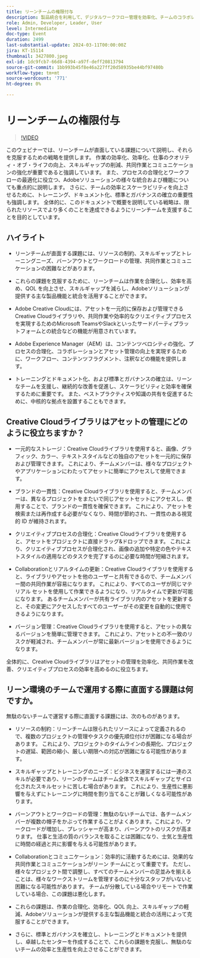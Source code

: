 ```yaml
---
title: リーンチームの権限付与
description: 製品統合を利用して、デジタルワークフロー管理を効率化、チームのコラボレーションを強化、効果的なチームを確保、ビジネスプロセスを拡張する方法を説明します。
role: Admin, Developer, Leader, User
level: Intermediate
doc-type: Event
duration: 2499
last-substantial-update: 2024-03-11T00:00:00Z
jira: KT-15114
thumbnail: 3427800.jpeg
exl-id: 1dc9fcb7-66d8-4394-a97f-deff20813794
source-git-commit: 1bb993b45f8e46a227ff20d58935be44bf97480b
workflow-type: tm+mt
source-wordcount: '771'
ht-degree: 0%

---
```


# リーンチームの権限付与

>[!VIDEO](https://video.tv.adobe.com/v/3427800/?learn=on)

このウェビナーでは、リーンチームが直面している課題について説明し、それらを克服するための戦略を提供します。 作業の効率化、効率化、仕事のクオリティ・オブ・ライフの向上、スキルギャップの削減、共同作業とコミュニケーションの強化が重要であると強調しています。 また、プロセスの合理化とワークフローの最適化に役立つ、Adobeソリューションの様々な統合および機能についても重点的に説明します。 さらに、チームの効率とスケーラビリティを向上させるために、トレーニング、ドキュメント化、標準とガバナンスの確立の重要性も強調します。 全体的に、このドキュメントで概要を説明している戦略は、限られたリソースでより多くのことを達成できるようにリーンチームを支援することを目的としています。

## ハイライト

* リーンチームが直面する課題には、リソースの制約、スキルギャップとトレーニングニーズ、バーンアウトとワークロードの管理、共同作業とコミュニケーションの困難などがあります。

* これらの課題を克服するために、リーンチームは作業を合理化し、効率を高め、QOL を向上させ、スキルギャップを減らし、Adobeソリューションが提供する主な製品機能と統合を活用することができます。

* Adobe Creative Cloudには、アセットを一元的に保存および管理できるCreative Cloudライブラリや、共同作業や効率的なクリエイティブプロセスを実現するためのMicrosoft TeamsやSlackといったサードパーティプラットフォームとの統合などの機能が用意されています。

* Adobe Experience Manager（AEM）は、コンテンツベロシティの強化、プロセスの合理化、コラボレーションとアセット管理の向上を実現するために、ワークフロー、コンテンツフラグメント、注釈などの機能を提供します。

* トレーニングとドキュメント化、および標準とガバナンスの確立は、リーンなチームを支援し、継続的な改善を促進し、スケーラビリティと効率を確保するために重要です。 また、ベストプラクティスや知識の共有を促進するために、中核的な拠点を設置することもできます。

## Creative Cloudライブラリはアセットの管理にどのように役立ちますか？

* 一元的なストレージ：Creative Cloudライブラリを使用すると、画像、グラフィック、カラー、テキストスタイルなどの独自のアセットを一元的に保存および管理できます。 これにより、チームメンバーは、様々なプロジェクトやアプリケーションにわたってアセットに簡単にアクセスして使用できます。

* ブランドの一貫性：Creative Cloudライブラリを使用すると、チームメンバーは、異なるプロジェクトをまたいで同じアセットセットにアクセスし、使用することで、ブランドの一貫性を確保できます。 これにより、アセットを検索または再作成する必要がなくなり、時間が節約され、一貫性のある視覚的 ID が維持されます。

* クリエイティブプロセスの合理化：Creative Cloudライブラリを使用すると、アセットをプロジェクトに直接ドラッグ&amp;ドロップできます。 これにより、クリエイティブプロセスが合理化され、画像の追加や特定の色やテキストスタイルの適用などのタスクを完了するのに必要な時間が短縮されます。

* Collaborationとリアルタイムの更新：Creative Cloudライブラリを使用すると、ライブラリやアセットを他のユーザーと共有できるので、チームメンバー間の共同作業が容易になります。 これにより、すべてのユーザが同じマテリアル セットを使用して作業できるようになり、リアルタイムで更新が可能になります。 あるチームメンバーが共有ライブラリ内のアセットを更新すると、その変更にアクセスしたすべてのユーザーがその変更を自動的に使用できるようになります。

* バージョン管理：Creative Cloudライブラリを使用すると、アセットの異なるバージョンを簡単に管理できます。 これにより、アセットとの不一致のリスクが軽減され、チームメンバーが常に最新バージョンを使用できるようになります。

全体的に、Creative Cloudライブラリはアセットの管理を効率化、共同作業を改善、クリエイティブプロセスの効率を高めるのに役立ちます。

## リーン環境のチームで運用する際に直面する課題は何ですか。

無駄のないチームで運営する際に直面する課題には、次のものがあります。

* リソースの制約：リーンチームは限られたリソースによって定義されるので、複数のプロジェクトの管理やタスクの優先順位付けが困難になる場合があります。 これにより、プロジェクトのタイムラインの長期化、プロジェクトの遅延、範囲の縮小、厳しい期限への対応が困難になる可能性があります。

* スキルギャップとトレーニングのニーズ：ビジネスを運営するには一連のスキルが必要であり、リーンのチームはチーム全体でスキルギャップとサイロ化されたスキルセットに苦しむ場合があります。 これにより、生産性に悪影響を与えずにトレーニングに時間を割り当てることが難しくなる可能性があります。

* バーンアウトとワークロードの管理：無駄のないチームでは、各チームメンバーが複数の帽子をかぶって作業することがよくあります。これにより、ワークロードが増加し、プレッシャーが高まり、バーンアウトのリスクが高まります。 仕事と生活の質のバランスを取ることは困難になり、士気と生産性に時間の経過と共に影響を与える可能性があります。

* Collaborationとコミュニケーション：効率的に活動するためには、効果的な共同作業とコミュニケーションがリーン チームにとって重要です。 ただし、様々なプロジェクト間で調整し、すべてのチームメンバーの足並みを揃えることは、様々なワークストリームを管理するのに十分なスタッフがいないと困難になる可能性があります。 チームが分散している場合やリモートで作業している場合、この課題は悪化します。

* これらの課題は、作業の合理化、効率化、QOL 向上、スキルギャップの軽減、Adobeソリューションが提供する主な製品機能と統合の活用によって克服することができます。

* さらに、標準とガバナンスを確立し、トレーニングとドキュメントを提供し、卓越したセンターを作成することで、これらの課題を克服し、無駄のないチームの効率と生産性を向上させることができます。
